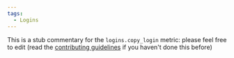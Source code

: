 ```yaml
---
tags:
  - Logins
---
```


This is a stub commentary for the `logins.copy_login` metric: please feel free to edit (read the
[contributing guidelines](https://github.com/mozilla/glean-annotations/blob/main/CONTRIBUTING.md)
if you haven't done this before)
